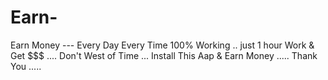 # Earn-
Earn Money --- Every Day  Every Time 100% Working .. just 1 hour Work &amp; Get $$$ .... Don't West of Time ... Install This Aap &amp; Earn Money .....   Thank You .....

